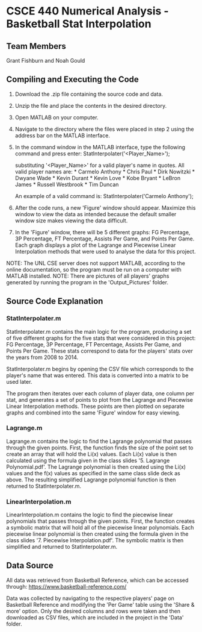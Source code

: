 # CSCE 440 Numerical Analysis - Basketball Stat Interpolation

## Team Members
Grant Fishburn and Noah Gould

## Compiling and Executing the Code
1. Download the .zip file containing the source code and data.
2. Unzip the file and place the contents in the desired directory.
3. Open MATLAB on your computer.
4. Navigate to the directory where the files were placed in step 2 using the address
   bar on the MATLAB interface.
5. In the command window in the MATLAB interface, type the following command and
   press enter:
        StatInterpolater('<Player_Name>');

   substituting '<Player_Name>' for a valid player's name in quotes.
   All valid player names are:
        * Carmelo Anthony
        * Chris Paul
        * Dirk Nowitzki
        * Dwyane Wade
        * Kevin Durant
        * Kevin Love
        * Kobe Bryant
        * LeBron James
        * Russell Westbrook
        * Tim Duncan

   An example of a valid command is:
        StatInterpolater('Carmelo Anthony');
6. After the code runs, a new 'Figure' window should appear. Maximize this window
   to view the data as intended because the default smaller window size makes
   viewing the data difficult.
7. In the 'Figure' window, there will be 5 different graphs: FG Percentage,
   3P Percentage, FT Percentage, Assists Per Game, and Points Per Game. Each
   graph displays a plot of the Lagrange and Piecewise Linear Interpolation
   methods that were used to analyse the data for this project.

NOTE: The UNL CSE server does not support MATLAB, according to the online
      documentation, so the program must be run on a computer with MATLAB installed.
NOTE: There are pictures of all players' graphs generated by running the program
      in the 'Output_Pictures' folder.

## Source Code Explanation

### StatInterpolater.m
StatInterpolater.m contains the main logic for the program, producing a set of
five different graphs for the five stats that were considered in this project:
FG Percentage, 3P Percentage, FT Percentage, Assists Per Game, and Points Per Game.
These stats correspond to data for the players' stats over the years from 2008 to
2014.

StatInterpolater.m begins by opening the CSV file which corresponds to the player's
name that was entered. This data is converted into a matrix to be used later.

The program then iterates over each column of player data, one column per stat,
and generates a set of points to plot from the Lagrange and Piecewise Linear
Interpolation methods. These points are then plotted on separate graphs and
combined into the same 'Figure' window for easy viewing.

### Lagrange.m
Lagrange.m contains the logic to find the Lagrange polynomial that passes through
the given points. First, the function finds the size of the point set to create
an array that will hold the Li(x) values. Each Li(x) value is then calculated using the
formula given in the class slides '5. Lagrange Polynomial.pdf'. The Lagrange
polynomial is then created using the Li(x) values and the f(x) values as specified
in the same class slide deck as above. The resulting simplified Lagrange polynomial
function is then returned to StatInterpolater.m.

### LinearInterpolation.m
LinearInterpolation.m contains the logic to find the piecewise linear polynomials
that passes through the given points. First, the function creates a symbolic matrix
that will hold all of the piecewise linear polynomials. Each piecewise linear
polynomial is then created using the formula given in the class slides '7. Piecewise
Interpolation.pdf'. The symbolic matrix is then simplified and returned to
StatInterpolater.m.

## Data Source
All data was retrieved from Basketball Reference, which can be accessed through:
https://www.basketball-reference.com/

Data was collected by navigating to the respective players' page on Basketball
Reference and modifying the 'Per Game' table using the 'Share & more' option.
Only the desired columns and rows were taken and then downloaded as CSV files,
which are included in the project in the 'Data' folder.